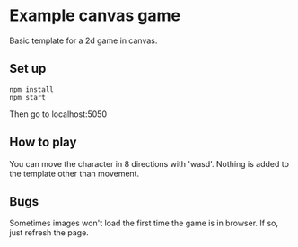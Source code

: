 # Example canvas game

Basic template for a 2d game in canvas.

## Set up

```
npm install
npm start
```

Then go to localhost:5050

## How to play

You can move the character in 8 directions with 'wasd'. Nothing is added to the template other than movement.

## Bugs

Sometimes images won't load the first time the game is in browser. If so, just refresh the page.

